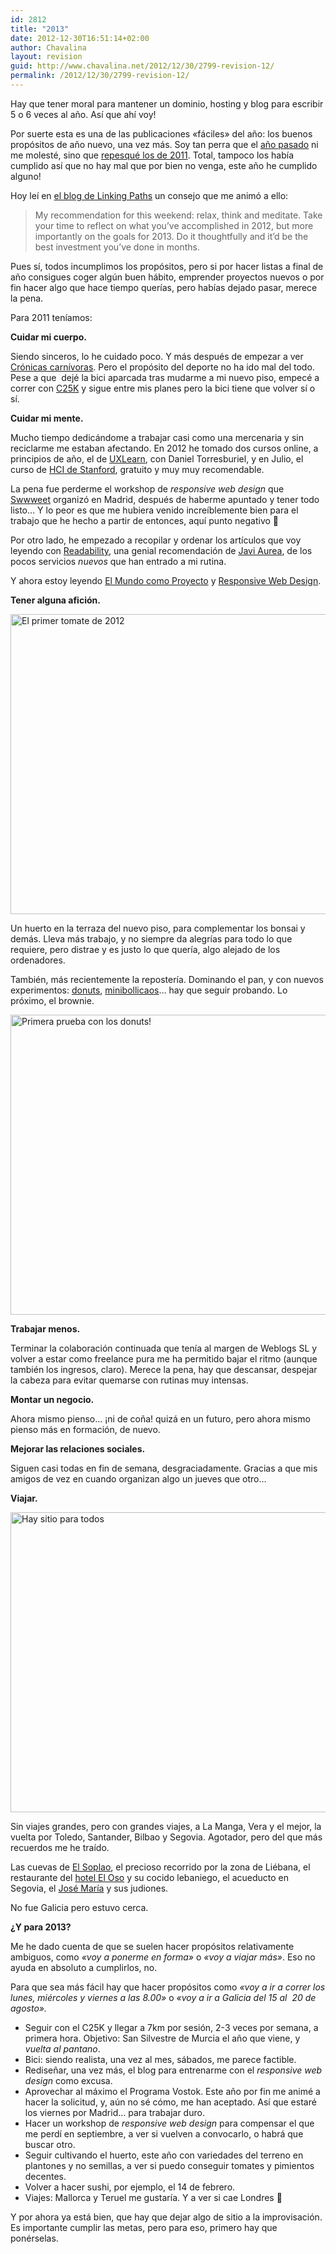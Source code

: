 ```yaml
---
id: 2812
title: "2013"
date: 2012-12-30T16:51:14+02:00
author: Chavalina
layout: revision
guid: http://www.chavalina.net/2012/12/30/2799-revision-12/
permalink: /2012/12/30/2799-revision-12/
---
```

Hay que tener moral para mantener un dominio, hosting y blog para escribir 5 o 6 veces al año. Así que ahí voy!

Por suerte esta es una de las publicaciones «fáciles» del año: los buenos propósitos de año nuevo, una vez más. Soy tan perra que el [año pasado](http://www.chavalina.net/2012/01/01/a-ver-que-nos-trae-el-2012/) ni me molesté, sino que [repesqué los de 2011](http://www.chavalina.net/2010/12/31/todo-pasa-y-todo-queda/). Total, tampoco los había cumplido así que no hay mal que por bien no venga, este año he cumplido alguno!

Hoy leí en <a href="http://weblog.linkingpaths.com/post/39123027627/week-405" target="_blank">el blog de Linking Paths</a> un consejo que me animó a ello:

> My recommendation for this weekend: relax, think and meditate. Take your time to reflect on what you’ve accomplished in 2012, but more importantly on the goals for 2013. Do it thoughtfully and it’d be the best investment you’ve done in months.

Pues sí, todos incumplimos los propósitos, pero si por hacer listas a final de año consigues coger algún buen hábito, emprender proyectos nuevos o por fin hacer algo que hace tiempo querías, pero habías dejado pasar, merece la pena.

Para 2011 teníamos:

**Cuidar mi cuerpo.** 

Siendo sinceros, lo he cuidado poco. Y más después de empezar a ver <a href="http://www.foxlife.tv/es/shows/man-vs-food-cronicas-carnivoras/" target="_blank">Crónicas carnívoras</a>. Pero el propósito del deporte no ha ido mal del todo. Pese a que  dejé la bici aparcada tras mudarme a mi nuevo piso, empecé a correr con [C25K](http://www.lineademeta.com/index.php/2011/02/06/empieza-a-correr-con-el-metodo-c25k/) y sigue entre mis planes pero la bici tiene que volver sí o sí.

**Cuidar mi mente.**

Mucho tiempo dedicándome a trabajar casi como una mercenaria y sin reciclarme me estaban afectando. En 2012 he tomado dos cursos online, a principios de año, el de <a href="http://www.uxlearn.com/" target="_blank">UXLearn</a>, con Daniel Torresburiel, y en Julio, el curso de <a href="https://www.coursera.org/course/hci" target="_blank">HCI de Stanford</a>, gratuito y muy muy recomendable.

La pena fue perderme el workshop de _responsive web design_ que <a href="http://swwweet.com/" target="_blank">Swwweet</a> organizó en Madrid, después de haberme apuntado y tener todo listo&#8230; Y lo peor es que me hubiera venido increíblemente bien para el trabajo que he hecho a partir de entonces, aquí punto negativo 🙁

Por otro lado, he empezado a recopilar y ordenar los artículos que voy leyendo con [Readability](http://www.readability.com/chavalina/), una genial recomendación de [Javi Aurea](http://aurea.es/), de los pocos servicios _nuevos_ que han entrado a mi rutina.

Y ahora estoy leyendo <a href="http://ggili.com/es/tienda/productos/el-mundo-como-proyecto" target="_blank">El Mundo como Proyecto</a> y <a href="http://www.abookapart.com/products/responsive-web-design" target="_blank">Responsive Web Design</a>.

**Tener alguna afición.**

[<img alt="El primer tomate de 2012" src="http://farm9.staticflickr.com/8496/8321688241_eb05eeef9e_z.jpg" width="640" height="480" />](http://www.flickr.com/photos/chavalina/8321688241/ "El primer tomate de 2012 por inma bermejo, en Flickr")

Un huerto en la terraza del nuevo piso, para complementar los bonsai y demás. Lleva más trabajo, y no siempre da alegrías para todo lo que requiere, pero distrae y es justo lo que quería, algo alejado de los ordenadores.

También, más recientemente la repostería. Dominando el pan, y con nuevos experimentos: <a href="http://www.picsandcakes.com/donuts/544" target="_blank">donuts</a>, <a href="http://es.paperblog.com/bollicaos-caseros-masa-de-bollos-de-leche-1383441/" target="_blank">minibollicaos</a>&#8230; hay que seguir probando. Lo próximo, el brownie.

[<img alt="Primera prueba con los donuts!" src="http://farm9.staticflickr.com/8357/8323050048_12d2163f2a_z.jpg" width="640" height="480" />](http://www.flickr.com/photos/chavalina/8323050048/ "Primera prueba con los donuts! por inma bermejo, en Flickr")

**Trabajar menos.**

Terminar la colaboración continuada que tenía al margen de Weblogs SL y volver a estar como freelance pura me ha permitido bajar el ritmo (aunque también los ingresos, claro). Merece la pena, hay que descansar, despejar la cabeza para evitar quemarse con rutinas muy intensas.

**Montar un negocio.**

Ahora mismo pienso&#8230; ¡ni de coña! quizá en un futuro, pero ahora mismo pienso más en formación, de nuevo.

**Mejorar las relaciones sociales.**

Siguen casi todas en fin de semana, desgraciadamente. Gracias a que mis amigos de vez en cuando organizan algo un jueves que otro&#8230;

**Viajar.**

[<img alt="Hay sitio para todos" src="http://farm9.staticflickr.com/8215/8323118602_4981f43faf_z.jpg" width="640" height="480" />](http://www.flickr.com/photos/chavalina/8323118602/ "Hay sitio para todos por inma bermejo, en Flickr")

Sin viajes grandes, pero con grandes viajes, a La Manga, Vera y el mejor, la vuelta por Toledo, Santander, Bilbao y Segovia. Agotador, pero del que más recuerdos me he traído.

Las cuevas de <a href="http://www.elsoplao.es/" target="_blank">El Soplao</a>, el precioso recorrido por la zona de Liébana, el restaurante del <a href="http://www.hoteldeloso.com/" target="_blank">hotel El Oso</a> y su cocido lebaniego, el acueducto en Segovia, el <a href="http://www.rtejosemaria.com/" target="_blank">José María</a> y sus judiones.

No fue Galicia pero estuvo cerca.

**¿Y para 2013?**

Me he dado cuenta de que se suelen hacer propósitos relativamente ambiguos, como _«voy a ponerme en forma»_ o _«voy a viajar más»_. Eso no ayuda en absoluto a cumplirlos, no.

Para que sea más fácil hay que hacer propósitos como _«voy a ir a correr los lunes, miércoles y viernes a las 8.00»_ o _«voy a ir a Galicia del 15 al  20 de agosto»._

  * Seguir con el C25K y llegar a 7km por sesión, 2-3 veces por semana, a primera hora. Objetivo: San Silvestre de Murcia el año que viene, y _vuelta al pantano_.
  * Bici: siendo realista, una vez al mes, sábados, me parece factible.
  * Rediseñar, una vez más, el blog para entrenarme con el _responsive web design_ como excusa.
  * Aprovechar al máximo el Programa Vostok. Este año por fin me animé a hacer la solicitud, y, aún no sé cómo, me han aceptado. Así que estaré los viernes por Madrid&#8230; para trabajar duro.
  * Hacer un workshop de _responsive web design_ para compensar el que me perdí en septiembre, a ver si vuelven a convocarlo, o habrá que buscar otro.
  * Seguir cultivando el huerto, este año con variedades del terreno en plantones y no semillas, a ver si puedo conseguir tomates y pimientos decentes.
  * Volver a hacer sushi, por ejemplo, el 14 de febrero.
  * Viajes: Mallorca y Teruel me gustaría. Y a ver si cae Londres 🙂

Y por ahora ya está bien, que hay que dejar algo de sitio a la improvisación. Es importante cumplir las metas, pero para eso, primero hay que ponérselas.